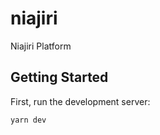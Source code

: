 # niajiri
Niajiri Platform

## Getting Started

First, run the development server:

```bash
yarn dev

